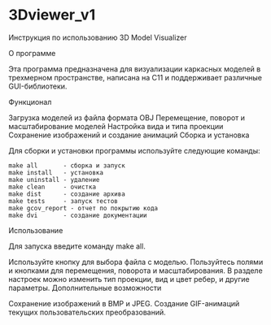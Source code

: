 # 3Dviewer_v1

Инструкция по использованию 3D Model Visualizer

О программе

Эта программа предназначена для визуализации каркасных моделей в трехмерном пространстве, написана на C11 и поддерживает различные GUI-библиотеки.

Функционал

Загрузка моделей из файла формата OBJ
Перемещение, поворот и масштабирование моделей
Настройка вида и типа проекции
Сохранение изображений и создание анимаций
Сборка и установка

Для сборки и установки программы используйте следующие команды:

    make all       - сборка и запуск
    make install   - установка
    make uninstall - удаление
    make clean     - очистка
    make dist      - создание архива
    make tests     - запуск тестов
    make gcov_report - отчет по покрытию кода
    make dvi       - создание документации
  
Использование

Для запуска введите команду make all.

Используйте кнопку для выбора файла с моделью.
Пользуйтесь полями и кнопками для перемещения, поворота и масштабирования.
В разделе настроек можно изменить тип проекции, вид и цвет ребер, и другие параметры.
Дополнительные возможности

Сохранение изображений в BMP и JPEG.
Создание GIF-анимаций текущих пользовательских преобразований.
